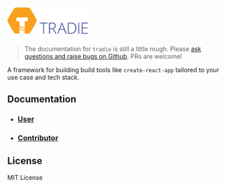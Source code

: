 # <a href="https://github.com/jameslnewell/tradie"><img alt="tradie" src="./docs/img/logo.png" height="60px" /></a>

> The documentation for `tradie` is still a little rough. Please [ask questions and raise bugs on Github](https://github.com/jameslnewell/tradie-v4/issues). PRs are welcome!

A framework for building build tools like `create-react-app` tailored to your use case and tech stack.

## Documentation

- ### [User](packages/tradie)
- ### [Contributor](docs/contributing.md)

## License

MIT License